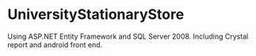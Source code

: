 UniversityStationaryStore
=========================
Using ASP.NET Entity Framework and SQL Server 2008.
Including Crystal report and android front end.
